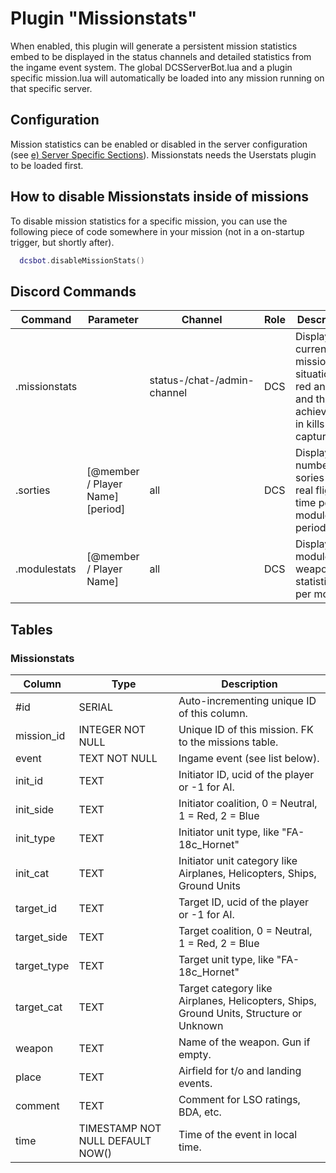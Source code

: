 # Plugin "Missionstats"
When enabled, this plugin will generate a persistent mission statistics embed to be displayed in the status channels and detailed statistics from the ingame event system. 
The global DCSServerBot.lua and a plugin specific mission.lua will automatically be loaded into any mission running on that specific server.

## Configuration
Mission statistics can be enabled or disabled in the server configuration (see [e) Server Specific Sections](../../README.md)).
Missionstats needs the Userstats plugin to be loaded first.

## How to disable Missionstats inside of missions
To disable mission statistics for a specific mission, you can use the following piece of code somewhere in your mission (not in a on-startup trigger, but shortly after).
```lua
  dcsbot.disableMissionStats()
```

## Discord Commands

| Command       | Parameter                        | Channel                     | Role | Description                                                                                       |
|---------------|----------------------------------|-----------------------------|------|---------------------------------------------------------------------------------------------------|
| .missionstats |                                  | status-/chat-/admin-channel | DCS  | Display the current mission situation for red and blue and the achievments in kills and captures. |
| .sorties      | [@member / Player Name] [period] | all                         | DCS  | Display the number of sories and real flight time per module / period.                            |
| .modulestats  | [@member / Player Name]          | all                         | DCS  | Display module and weapon statistics per module.                                                  |

## Tables
### Missionstats
| Column      | Type                             | Description                                                                            |
|-------------|----------------------------------|----------------------------------------------------------------------------------------|
| #id         | SERIAL                           | Auto-incrementing unique ID of this column.                                            |
| mission_id  | INTEGER NOT NULL                 | Unique ID of this mission. FK to the missions table.                                   |
| event       | TEXT NOT NULL                    | Ingame event (see list below).                                                         |
| init_id     | TEXT                             | Initiator ID, ucid of the player or -1 for AI.                                         |
| init_side   | TEXT                             | Initiator coalition, 0 = Neutral, 1 = Red, 2 = Blue                                    |
| init_type   | TEXT                             | Initiator unit type, like "FA-18c_Hornet"                                              |
| init_cat    | TEXT                             | Initiator unit category like Airplanes, Helicopters, Ships, Ground Units               |
| target_id   | TEXT                             | Target ID, ucid of the player or -1 for AI.                                            |
| target_side | TEXT                             | Target coalition, 0 = Neutral, 1 = Red, 2 = Blue                                       |
| target_type | TEXT                             | Target unit type, like "FA-18c_Hornet"                                                 |
| target_cat  | TEXT                             | Target category like Airplanes, Helicopters, Ships, Ground Units, Structure or Unknown |
| weapon      | TEXT                             | Name of the weapon. Gun if empty.                                                      |
| place       | TEXT                             | Airfield for t/o and landing events.                                                   |
| comment     | TEXT                             | Comment for LSO ratings, BDA, etc.                                                     |
| time        | TIMESTAMP NOT NULL DEFAULT NOW() | Time of the event in local time.                                                       |
